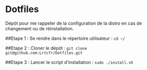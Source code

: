 # Dotfiles
Dépôt pour me rappeler de la configuration de la distro en cas de changement ou de réinstallation.

##Etape 1 :
Se rendre dans le répertoire utilisateur : ```cd ~/```

##Etape 2 :
Cloner le dépôt : ```git clone git@github.com:Lrtcfr/Dotfiles.git ```

##Etape 3 :
Lancer le script d'installation : ```sudo ./install.sh```